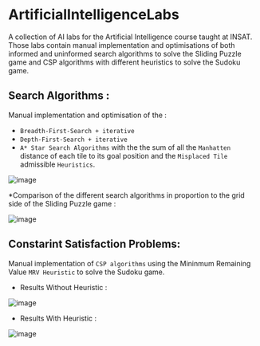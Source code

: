 # ArtificialIntelligenceLabs
A collection of AI labs for the Artificial Intelligence course taught at INSAT. Those labs contain manual implementation and optimisations of both informed and uninformed search algorithms to solve the Sliding Puzzle game and  CSP algorithms with different heuristics to solve the Sudoku game.

## Search Algorithms : 
Manual implementation and optimisation of the :
* `Breadth-First-Search + iterative`
* `Depth-First-Search + iterative`
* `A* Star Search Algorithms` with the the sum of all the `Manhatten` distance of each tile to its goal position and the `Misplaced Tile` admissible `Heuristics`.

![image](https://github.com/mouralisandra/ArtificialIntelligenceLabs/assets/98917826/6cf43b3f-2042-48f2-86a2-175560f9ea18)

*Comparison of the different search algorithms in proportion to the grid side of the Sliding Puzzle game : 

![image](https://github.com/mouralisandra/ArtificialIntelligenceLabs/assets/98917826/532ffe41-814c-44fc-a7d7-a462a78bbd82)

## Constarint Satisfaction Problems:
Manual implementation of `CSP algorithms` using the Mininmum Remaining Value `MRV Heuristic` to solve the Sudoku game.

* Results Without Heuristic :

![image](https://github.com/mouralisandra/ArtificialIntelligenceLabs/assets/98917826/5e1ae15c-7867-4d8c-8bf6-3c6313978102)

* Results With Heuristic :

![image](https://github.com/mouralisandra/ArtificialIntelligenceLabs/assets/98917826/4a401cab-2e2b-48fe-b02f-fa9b379c5e15)

